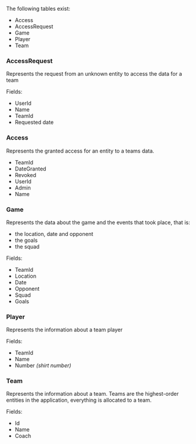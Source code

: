 The following tables exist:

- Access
- AccessRequest
- Game
- Player
- Team

### AccessRequest
Represents the request from an unknown entity to access the data for a team 

Fields:
- UserId
- Name
- TeamId
- Requested date

### Access
Represents the granted access for an entity to a teams data. 

- TeamId
- DateGranted
- Revoked
- UserId
- Admin
- Name

### Game
Represents the data about the game and the events that took place, that is:
- the location, date and opponent
- the goals
- the squad

Fields:
- TeamId
- Location
- Date
- Opponent
- Squad
- Goals

### Player
Represents the information about a team player

Fields:
- TeamId
- Name
- Number  _(shirt number)_

### Team
Represents the information about a team.
Teams are the highest-order entities in the application, everything is allocated to a team.

Fields:
- Id
- Name
- Coach
